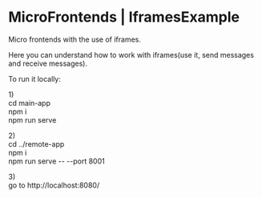 # MicroFrontends | IframesExample
 
Micro frontends with the use of iframes.

Here you can understand how to work with iframes(use it, send messages and receive messages).

To run it locally:

1)</br>
cd main-app</br>
npm i</br>
npm run serve

2)</br>
cd ../remote-app</br>
npm i</br>
npm run serve -- --port 8001

3)</br>
go to http://localhost:8080/
